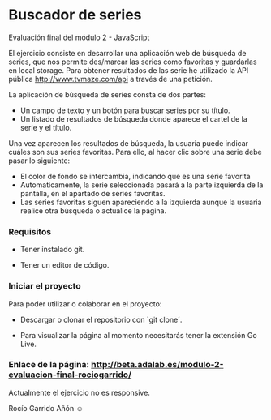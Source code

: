 # Buscador de series

Evaluación final del módulo 2 - JavaScript

El ejercicio consiste en desarrollar una aplicación web de búsqueda de series, que nos permite des/marcar las series como favoritas y guardarlas en local storage. Para obtener resultados de las serie he utilizado la API pública http://www.tvmaze.com/api a través de una petición.

La aplicación de búsqueda de series consta de dos partes:

- Un campo de texto y un botón para buscar series por su título.
- Un listado de resultados de búsqueda donde aparece el cartel de la serie y el título.

Una vez aparecen los resultados de búsqueda, la usuaria puede indicar cuáles son sus series favoritas. Para ello, al hacer clic sobre una serie debe pasar lo siguiente:

- El color de fondo se intercambia, indicando que es una serie favorita
- Automaticamente, la serie seleccionada pasará a la parte izquierda de la pantalla, en el apartado de series favoritas.
- Las series favoritas siguen apareciendo a la izquierda aunque la usuaria realice otra búsqueda o actualice la página.

### Requisitos

- Tener instalado git.

- Tener un editor de código.

### Iniciar el proyecto

Para poder utilizar o colaborar en el proyecto:

- Descargar o clonar el repositorio con `git clone´.

- Para visualizar la página al momento necesitarás tener la extensión Go Live.

### Enlace de la página: http://beta.adalab.es/modulo-2-evaluacion-final-rociogarrido/

Actualmente el ejercicio no es responsive.

Rocío Garrido Añón ☺
